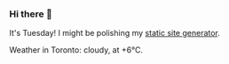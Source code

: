### Hi there :wave:

It's Tuesday! I might be polishing my [static site generator](https://github.com/bewuethr/pandoc-bash-blog).

Weather in Toronto: cloudy, at +6°C.
